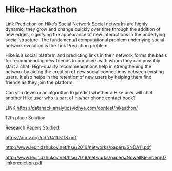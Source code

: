 # Hike-Hackathon

Link Prediction on Hike’s Social Network Social networks are highly dynamic; they grow and change quickly over time through the addition of new edges, signifying the appearance of new interactions in the underlying social structure. The fundamental computational problem underlying social-network evolution is the Link Prediction problem:

Hike is a social platform and predicting links in their network forms the basis for recommending new friends to our users with whom they can possibly start a chat. High-quality recommendations help in strengthening the network by aiding the creation of new social connections between existing users. It also helps in the retention of new users by helping them find friends as they join the platform.

Can you develop an algorithm to predict whether a Hike user will chat another Hike user who is part of his/her phone contact book?

LINK https://datahack.analyticsvidhya.com/contest/hikeathon/

12th place Solution

Research Papers Studied: 

https://arxiv.org/pdf/1411.5118.pdf

http://www.leonidzhukov.net/hse/2016/networks/papers/SNDA11.pdf

http://www.leonidzhukov.net/hse/2016/networks/papers/NowellKleinberg07linkprediction.pdf
